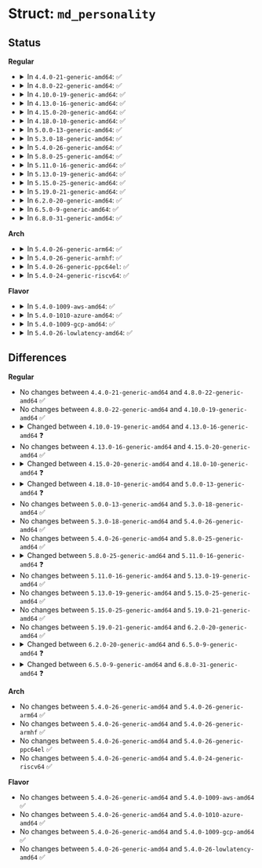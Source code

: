 # Struct: <code>md_personality</code>

## Status
<b>Regular</b>
<ul>
<li>
<details>
<summary>In <code>4.4.0-21-generic-amd64</code>: ✅</summary>

```c
struct md_personality {
    char * name;
    int level;
    struct list_head list;
    struct module * owner;
    void (*)(struct mddev *, struct bio *) make_request;
    int (*)(struct mddev *) run;
    void (*)(struct mddev *, void *) free;
    void (*)(struct seq_file *, struct mddev *) status;
    void (*)(struct mddev *, struct md_rdev *) error_handler;
    int (*)(struct mddev *, struct md_rdev *) hot_add_disk;
    int (*)(struct mddev *, struct md_rdev *) hot_remove_disk;
    int (*)(struct mddev *) spare_active;
    sector_t (*)(struct mddev *, sector_t, int *) sync_request;
    int (*)(struct mddev *, sector_t) resize;
    sector_t (*)(struct mddev *, sector_t, int) size;
    int (*)(struct mddev *) check_reshape;
    int (*)(struct mddev *) start_reshape;
    void (*)(struct mddev *) finish_reshape;
    void (*)(struct mddev *, int) quiesce;
    void * (*)(struct mddev *) takeover;
    int (*)(struct mddev *, int) congested;
}
```
</details>
</li>
<li>
<details>
<summary>In <code>4.8.0-22-generic-amd64</code>: ✅</summary>

```c
struct md_personality {
    char * name;
    int level;
    struct list_head list;
    struct module * owner;
    void (*)(struct mddev *, struct bio *) make_request;
    int (*)(struct mddev *) run;
    void (*)(struct mddev *, void *) free;
    void (*)(struct seq_file *, struct mddev *) status;
    void (*)(struct mddev *, struct md_rdev *) error_handler;
    int (*)(struct mddev *, struct md_rdev *) hot_add_disk;
    int (*)(struct mddev *, struct md_rdev *) hot_remove_disk;
    int (*)(struct mddev *) spare_active;
    sector_t (*)(struct mddev *, sector_t, int *) sync_request;
    int (*)(struct mddev *, sector_t) resize;
    sector_t (*)(struct mddev *, sector_t, int) size;
    int (*)(struct mddev *) check_reshape;
    int (*)(struct mddev *) start_reshape;
    void (*)(struct mddev *) finish_reshape;
    void (*)(struct mddev *, int) quiesce;
    void * (*)(struct mddev *) takeover;
    int (*)(struct mddev *, int) congested;
}
```
</details>
</li>
<li>
<details>
<summary>In <code>4.10.0-19-generic-amd64</code>: ✅</summary>

```c
struct md_personality {
    char * name;
    int level;
    struct list_head list;
    struct module * owner;
    void (*)(struct mddev *, struct bio *) make_request;
    int (*)(struct mddev *) run;
    void (*)(struct mddev *, void *) free;
    void (*)(struct seq_file *, struct mddev *) status;
    void (*)(struct mddev *, struct md_rdev *) error_handler;
    int (*)(struct mddev *, struct md_rdev *) hot_add_disk;
    int (*)(struct mddev *, struct md_rdev *) hot_remove_disk;
    int (*)(struct mddev *) spare_active;
    sector_t (*)(struct mddev *, sector_t, int *) sync_request;
    int (*)(struct mddev *, sector_t) resize;
    sector_t (*)(struct mddev *, sector_t, int) size;
    int (*)(struct mddev *) check_reshape;
    int (*)(struct mddev *) start_reshape;
    void (*)(struct mddev *) finish_reshape;
    void (*)(struct mddev *, int) quiesce;
    void * (*)(struct mddev *) takeover;
    int (*)(struct mddev *, int) congested;
}
```
</details>
</li>
<li>
<details>
<summary>In <code>4.13.0-16-generic-amd64</code>: ✅</summary>

```c
struct md_personality {
    char * name;
    int level;
    struct list_head list;
    struct module * owner;
    bool (*)(struct mddev *, struct bio *) make_request;
    int (*)(struct mddev *) run;
    void (*)(struct mddev *, void *) free;
    void (*)(struct seq_file *, struct mddev *) status;
    void (*)(struct mddev *, struct md_rdev *) error_handler;
    int (*)(struct mddev *, struct md_rdev *) hot_add_disk;
    int (*)(struct mddev *, struct md_rdev *) hot_remove_disk;
    int (*)(struct mddev *) spare_active;
    sector_t (*)(struct mddev *, sector_t, int *) sync_request;
    int (*)(struct mddev *, sector_t) resize;
    sector_t (*)(struct mddev *, sector_t, int) size;
    int (*)(struct mddev *) check_reshape;
    int (*)(struct mddev *) start_reshape;
    void (*)(struct mddev *) finish_reshape;
    void (*)(struct mddev *, int) quiesce;
    void * (*)(struct mddev *) takeover;
    int (*)(struct mddev *, int) congested;
    int (*)(struct mddev *, const char *) change_consistency_policy;
}
```
</details>
</li>
<li>
<details>
<summary>In <code>4.15.0-20-generic-amd64</code>: ✅</summary>

```c
struct md_personality {
    char * name;
    int level;
    struct list_head list;
    struct module * owner;
    bool (*)(struct mddev *, struct bio *) make_request;
    int (*)(struct mddev *) run;
    void (*)(struct mddev *, void *) free;
    void (*)(struct seq_file *, struct mddev *) status;
    void (*)(struct mddev *, struct md_rdev *) error_handler;
    int (*)(struct mddev *, struct md_rdev *) hot_add_disk;
    int (*)(struct mddev *, struct md_rdev *) hot_remove_disk;
    int (*)(struct mddev *) spare_active;
    sector_t (*)(struct mddev *, sector_t, int *) sync_request;
    int (*)(struct mddev *, sector_t) resize;
    sector_t (*)(struct mddev *, sector_t, int) size;
    int (*)(struct mddev *) check_reshape;
    int (*)(struct mddev *) start_reshape;
    void (*)(struct mddev *) finish_reshape;
    void (*)(struct mddev *, int) quiesce;
    void * (*)(struct mddev *) takeover;
    int (*)(struct mddev *, int) congested;
    int (*)(struct mddev *, const char *) change_consistency_policy;
}
```
</details>
</li>
<li>
<details>
<summary>In <code>4.18.0-10-generic-amd64</code>: ✅</summary>

```c
struct md_personality {
    char * name;
    int level;
    struct list_head list;
    struct module * owner;
    bool (*)(struct mddev *, struct bio *) make_request;
    int (*)(struct mddev *) run;
    int (*)(struct mddev *) start;
    void (*)(struct mddev *, void *) free;
    void (*)(struct seq_file *, struct mddev *) status;
    void (*)(struct mddev *, struct md_rdev *) error_handler;
    int (*)(struct mddev *, struct md_rdev *) hot_add_disk;
    int (*)(struct mddev *, struct md_rdev *) hot_remove_disk;
    int (*)(struct mddev *) spare_active;
    sector_t (*)(struct mddev *, sector_t, int *) sync_request;
    int (*)(struct mddev *, sector_t) resize;
    sector_t (*)(struct mddev *, sector_t, int) size;
    int (*)(struct mddev *) check_reshape;
    int (*)(struct mddev *) start_reshape;
    void (*)(struct mddev *) finish_reshape;
    void (*)(struct mddev *, int) quiesce;
    void * (*)(struct mddev *) takeover;
    int (*)(struct mddev *, int) congested;
    int (*)(struct mddev *, const char *) change_consistency_policy;
}
```
</details>
</li>
<li>
<details>
<summary>In <code>5.0.0-13-generic-amd64</code>: ✅</summary>

```c
struct md_personality {
    char * name;
    int level;
    struct list_head list;
    struct module * owner;
    bool (*)(struct mddev *, struct bio *) make_request;
    int (*)(struct mddev *) run;
    int (*)(struct mddev *) start;
    void (*)(struct mddev *, void *) free;
    void (*)(struct seq_file *, struct mddev *) status;
    void (*)(struct mddev *, struct md_rdev *) error_handler;
    int (*)(struct mddev *, struct md_rdev *) hot_add_disk;
    int (*)(struct mddev *, struct md_rdev *) hot_remove_disk;
    int (*)(struct mddev *) spare_active;
    sector_t (*)(struct mddev *, sector_t, int *) sync_request;
    int (*)(struct mddev *, sector_t) resize;
    sector_t (*)(struct mddev *, sector_t, int) size;
    int (*)(struct mddev *) check_reshape;
    int (*)(struct mddev *) start_reshape;
    void (*)(struct mddev *) finish_reshape;
    void (*)(struct mddev *) update_reshape_pos;
    void (*)(struct mddev *, int) quiesce;
    void * (*)(struct mddev *) takeover;
    int (*)(struct mddev *, int) congested;
    int (*)(struct mddev *, const char *) change_consistency_policy;
}
```
</details>
</li>
<li>
<details>
<summary>In <code>5.3.0-18-generic-amd64</code>: ✅</summary>

```c
struct md_personality {
    char * name;
    int level;
    struct list_head list;
    struct module * owner;
    bool (*)(struct mddev *, struct bio *) make_request;
    int (*)(struct mddev *) run;
    int (*)(struct mddev *) start;
    void (*)(struct mddev *, void *) free;
    void (*)(struct seq_file *, struct mddev *) status;
    void (*)(struct mddev *, struct md_rdev *) error_handler;
    int (*)(struct mddev *, struct md_rdev *) hot_add_disk;
    int (*)(struct mddev *, struct md_rdev *) hot_remove_disk;
    int (*)(struct mddev *) spare_active;
    sector_t (*)(struct mddev *, sector_t, int *) sync_request;
    int (*)(struct mddev *, sector_t) resize;
    sector_t (*)(struct mddev *, sector_t, int) size;
    int (*)(struct mddev *) check_reshape;
    int (*)(struct mddev *) start_reshape;
    void (*)(struct mddev *) finish_reshape;
    void (*)(struct mddev *) update_reshape_pos;
    void (*)(struct mddev *, int) quiesce;
    void * (*)(struct mddev *) takeover;
    int (*)(struct mddev *, int) congested;
    int (*)(struct mddev *, const char *) change_consistency_policy;
}
```
</details>
</li>
<li>
<details>
<summary>In <code>5.4.0-26-generic-amd64</code>: ✅</summary>

```c
struct md_personality {
    char * name;
    int level;
    struct list_head list;
    struct module * owner;
    bool (*)(struct mddev *, struct bio *) make_request;
    int (*)(struct mddev *) run;
    int (*)(struct mddev *) start;
    void (*)(struct mddev *, void *) free;
    void (*)(struct seq_file *, struct mddev *) status;
    void (*)(struct mddev *, struct md_rdev *) error_handler;
    int (*)(struct mddev *, struct md_rdev *) hot_add_disk;
    int (*)(struct mddev *, struct md_rdev *) hot_remove_disk;
    int (*)(struct mddev *) spare_active;
    sector_t (*)(struct mddev *, sector_t, int *) sync_request;
    int (*)(struct mddev *, sector_t) resize;
    sector_t (*)(struct mddev *, sector_t, int) size;
    int (*)(struct mddev *) check_reshape;
    int (*)(struct mddev *) start_reshape;
    void (*)(struct mddev *) finish_reshape;
    void (*)(struct mddev *) update_reshape_pos;
    void (*)(struct mddev *, int) quiesce;
    void * (*)(struct mddev *) takeover;
    int (*)(struct mddev *, int) congested;
    int (*)(struct mddev *, const char *) change_consistency_policy;
}
```
</details>
</li>
<li>
<details>
<summary>In <code>5.8.0-25-generic-amd64</code>: ✅</summary>

```c
struct md_personality {
    char * name;
    int level;
    struct list_head list;
    struct module * owner;
    bool (*)(struct mddev *, struct bio *) make_request;
    int (*)(struct mddev *) run;
    int (*)(struct mddev *) start;
    void (*)(struct mddev *, void *) free;
    void (*)(struct seq_file *, struct mddev *) status;
    void (*)(struct mddev *, struct md_rdev *) error_handler;
    int (*)(struct mddev *, struct md_rdev *) hot_add_disk;
    int (*)(struct mddev *, struct md_rdev *) hot_remove_disk;
    int (*)(struct mddev *) spare_active;
    sector_t (*)(struct mddev *, sector_t, int *) sync_request;
    int (*)(struct mddev *, sector_t) resize;
    sector_t (*)(struct mddev *, sector_t, int) size;
    int (*)(struct mddev *) check_reshape;
    int (*)(struct mddev *) start_reshape;
    void (*)(struct mddev *) finish_reshape;
    void (*)(struct mddev *) update_reshape_pos;
    void (*)(struct mddev *, int) quiesce;
    void * (*)(struct mddev *) takeover;
    int (*)(struct mddev *, int) congested;
    int (*)(struct mddev *, const char *) change_consistency_policy;
}
```
</details>
</li>
<li>
<details>
<summary>In <code>5.11.0-16-generic-amd64</code>: ✅</summary>

```c
struct md_personality {
    char * name;
    int level;
    struct list_head list;
    struct module * owner;
    bool (*)(struct mddev *, struct bio *) make_request;
    int (*)(struct mddev *) run;
    int (*)(struct mddev *) start;
    void (*)(struct mddev *, void *) free;
    void (*)(struct seq_file *, struct mddev *) status;
    void (*)(struct mddev *, struct md_rdev *) error_handler;
    int (*)(struct mddev *, struct md_rdev *) hot_add_disk;
    int (*)(struct mddev *, struct md_rdev *) hot_remove_disk;
    int (*)(struct mddev *) spare_active;
    sector_t (*)(struct mddev *, sector_t, int *) sync_request;
    int (*)(struct mddev *, sector_t) resize;
    sector_t (*)(struct mddev *, sector_t, int) size;
    int (*)(struct mddev *) check_reshape;
    int (*)(struct mddev *) start_reshape;
    void (*)(struct mddev *) finish_reshape;
    void (*)(struct mddev *) update_reshape_pos;
    void (*)(struct mddev *, int) quiesce;
    void * (*)(struct mddev *) takeover;
    int (*)(struct mddev *, const char *) change_consistency_policy;
}
```
</details>
</li>
<li>
<details>
<summary>In <code>5.13.0-19-generic-amd64</code>: ✅</summary>

```c
struct md_personality {
    char * name;
    int level;
    struct list_head list;
    struct module * owner;
    bool (*)(struct mddev *, struct bio *) make_request;
    int (*)(struct mddev *) run;
    int (*)(struct mddev *) start;
    void (*)(struct mddev *, void *) free;
    void (*)(struct seq_file *, struct mddev *) status;
    void (*)(struct mddev *, struct md_rdev *) error_handler;
    int (*)(struct mddev *, struct md_rdev *) hot_add_disk;
    int (*)(struct mddev *, struct md_rdev *) hot_remove_disk;
    int (*)(struct mddev *) spare_active;
    sector_t (*)(struct mddev *, sector_t, int *) sync_request;
    int (*)(struct mddev *, sector_t) resize;
    sector_t (*)(struct mddev *, sector_t, int) size;
    int (*)(struct mddev *) check_reshape;
    int (*)(struct mddev *) start_reshape;
    void (*)(struct mddev *) finish_reshape;
    void (*)(struct mddev *) update_reshape_pos;
    void (*)(struct mddev *, int) quiesce;
    void * (*)(struct mddev *) takeover;
    int (*)(struct mddev *, const char *) change_consistency_policy;
}
```
</details>
</li>
<li>
<details>
<summary>In <code>5.15.0-25-generic-amd64</code>: ✅</summary>

```c
struct md_personality {
    char * name;
    int level;
    struct list_head list;
    struct module * owner;
    bool (*)(struct mddev *, struct bio *) make_request;
    int (*)(struct mddev *) run;
    int (*)(struct mddev *) start;
    void (*)(struct mddev *, void *) free;
    void (*)(struct seq_file *, struct mddev *) status;
    void (*)(struct mddev *, struct md_rdev *) error_handler;
    int (*)(struct mddev *, struct md_rdev *) hot_add_disk;
    int (*)(struct mddev *, struct md_rdev *) hot_remove_disk;
    int (*)(struct mddev *) spare_active;
    sector_t (*)(struct mddev *, sector_t, int *) sync_request;
    int (*)(struct mddev *, sector_t) resize;
    sector_t (*)(struct mddev *, sector_t, int) size;
    int (*)(struct mddev *) check_reshape;
    int (*)(struct mddev *) start_reshape;
    void (*)(struct mddev *) finish_reshape;
    void (*)(struct mddev *) update_reshape_pos;
    void (*)(struct mddev *, int) quiesce;
    void * (*)(struct mddev *) takeover;
    int (*)(struct mddev *, const char *) change_consistency_policy;
}
```
</details>
</li>
<li>
<details>
<summary>In <code>5.19.0-21-generic-amd64</code>: ✅</summary>

```c
struct md_personality {
    char * name;
    int level;
    struct list_head list;
    struct module * owner;
    bool (*)(struct mddev *, struct bio *) make_request;
    int (*)(struct mddev *) run;
    int (*)(struct mddev *) start;
    void (*)(struct mddev *, void *) free;
    void (*)(struct seq_file *, struct mddev *) status;
    void (*)(struct mddev *, struct md_rdev *) error_handler;
    int (*)(struct mddev *, struct md_rdev *) hot_add_disk;
    int (*)(struct mddev *, struct md_rdev *) hot_remove_disk;
    int (*)(struct mddev *) spare_active;
    sector_t (*)(struct mddev *, sector_t, int *) sync_request;
    int (*)(struct mddev *, sector_t) resize;
    sector_t (*)(struct mddev *, sector_t, int) size;
    int (*)(struct mddev *) check_reshape;
    int (*)(struct mddev *) start_reshape;
    void (*)(struct mddev *) finish_reshape;
    void (*)(struct mddev *) update_reshape_pos;
    void (*)(struct mddev *, int) quiesce;
    void * (*)(struct mddev *) takeover;
    int (*)(struct mddev *, const char *) change_consistency_policy;
}
```
</details>
</li>
<li>
<details>
<summary>In <code>6.2.0-20-generic-amd64</code>: ✅</summary>

```c
struct md_personality {
    char * name;
    int level;
    struct list_head list;
    struct module * owner;
    bool (*)(struct mddev *, struct bio *) make_request;
    int (*)(struct mddev *) run;
    int (*)(struct mddev *) start;
    void (*)(struct mddev *, void *) free;
    void (*)(struct seq_file *, struct mddev *) status;
    void (*)(struct mddev *, struct md_rdev *) error_handler;
    int (*)(struct mddev *, struct md_rdev *) hot_add_disk;
    int (*)(struct mddev *, struct md_rdev *) hot_remove_disk;
    int (*)(struct mddev *) spare_active;
    sector_t (*)(struct mddev *, sector_t, int *) sync_request;
    int (*)(struct mddev *, sector_t) resize;
    sector_t (*)(struct mddev *, sector_t, int) size;
    int (*)(struct mddev *) check_reshape;
    int (*)(struct mddev *) start_reshape;
    void (*)(struct mddev *) finish_reshape;
    void (*)(struct mddev *) update_reshape_pos;
    void (*)(struct mddev *, int) quiesce;
    void * (*)(struct mddev *) takeover;
    int (*)(struct mddev *, const char *) change_consistency_policy;
}
```
</details>
</li>
<li>
<details>
<summary>In <code>6.5.0-9-generic-amd64</code>: ✅</summary>

```c
struct md_personality {
    char * name;
    int level;
    struct list_head list;
    struct module * owner;
    bool (*)(struct mddev *, struct bio *) make_request;
    int (*)(struct mddev *) run;
    int (*)(struct mddev *) start;
    void (*)(struct mddev *, void *) free;
    void (*)(struct seq_file *, struct mddev *) status;
    void (*)(struct mddev *, struct md_rdev *) error_handler;
    int (*)(struct mddev *, struct md_rdev *) hot_add_disk;
    int (*)(struct mddev *, struct md_rdev *) hot_remove_disk;
    int (*)(struct mddev *) spare_active;
    sector_t (*)(struct mddev *, sector_t, int *) sync_request;
    int (*)(struct mddev *, sector_t) resize;
    sector_t (*)(struct mddev *, sector_t, int) size;
    int (*)(struct mddev *) check_reshape;
    int (*)(struct mddev *) start_reshape;
    void (*)(struct mddev *) finish_reshape;
    void (*)(struct mddev *) update_reshape_pos;
    void (*)(struct mddev *) prepare_suspend;
    void (*)(struct mddev *, int) quiesce;
    void * (*)(struct mddev *) takeover;
    int (*)(struct mddev *, const char *) change_consistency_policy;
}
```
</details>
</li>
<li>
<details>
<summary>In <code>6.8.0-31-generic-amd64</code>: ✅</summary>

```c
struct md_personality {
    char * name;
    int level;
    struct list_head list;
    struct module * owner;
    bool (*)(struct mddev *, struct bio *) make_request;
    int (*)(struct mddev *) run;
    int (*)(struct mddev *) start;
    void (*)(struct mddev *, void *) free;
    void (*)(struct seq_file *, struct mddev *) status;
    void (*)(struct mddev *, struct md_rdev *) error_handler;
    int (*)(struct mddev *, struct md_rdev *) hot_add_disk;
    int (*)(struct mddev *, struct md_rdev *) hot_remove_disk;
    int (*)(struct mddev *) spare_active;
    sector_t (*)(struct mddev *, sector_t, int *) sync_request;
    int (*)(struct mddev *, sector_t) resize;
    sector_t (*)(struct mddev *, sector_t, int) size;
    int (*)(struct mddev *) check_reshape;
    int (*)(struct mddev *) start_reshape;
    void (*)(struct mddev *) finish_reshape;
    void (*)(struct mddev *) update_reshape_pos;
    void (*)(struct mddev *, int) quiesce;
    void * (*)(struct mddev *) takeover;
    int (*)(struct mddev *, const char *) change_consistency_policy;
}
```
</details>
</li>
</ul>
<b>Arch</b>
<ul>
<li>
<details>
<summary>In <code>5.4.0-26-generic-arm64</code>: ✅</summary>

```c
struct md_personality {
    char * name;
    int level;
    struct list_head list;
    struct module * owner;
    bool (*)(struct mddev *, struct bio *) make_request;
    int (*)(struct mddev *) run;
    int (*)(struct mddev *) start;
    void (*)(struct mddev *, void *) free;
    void (*)(struct seq_file *, struct mddev *) status;
    void (*)(struct mddev *, struct md_rdev *) error_handler;
    int (*)(struct mddev *, struct md_rdev *) hot_add_disk;
    int (*)(struct mddev *, struct md_rdev *) hot_remove_disk;
    int (*)(struct mddev *) spare_active;
    sector_t (*)(struct mddev *, sector_t, int *) sync_request;
    int (*)(struct mddev *, sector_t) resize;
    sector_t (*)(struct mddev *, sector_t, int) size;
    int (*)(struct mddev *) check_reshape;
    int (*)(struct mddev *) start_reshape;
    void (*)(struct mddev *) finish_reshape;
    void (*)(struct mddev *) update_reshape_pos;
    void (*)(struct mddev *, int) quiesce;
    void * (*)(struct mddev *) takeover;
    int (*)(struct mddev *, int) congested;
    int (*)(struct mddev *, const char *) change_consistency_policy;
}
```
</details>
</li>
<li>
<details>
<summary>In <code>5.4.0-26-generic-armhf</code>: ✅</summary>

```c
struct md_personality {
    char * name;
    int level;
    struct list_head list;
    struct module * owner;
    bool (*)(struct mddev *, struct bio *) make_request;
    int (*)(struct mddev *) run;
    int (*)(struct mddev *) start;
    void (*)(struct mddev *, void *) free;
    void (*)(struct seq_file *, struct mddev *) status;
    void (*)(struct mddev *, struct md_rdev *) error_handler;
    int (*)(struct mddev *, struct md_rdev *) hot_add_disk;
    int (*)(struct mddev *, struct md_rdev *) hot_remove_disk;
    int (*)(struct mddev *) spare_active;
    sector_t (*)(struct mddev *, sector_t, int *) sync_request;
    int (*)(struct mddev *, sector_t) resize;
    sector_t (*)(struct mddev *, sector_t, int) size;
    int (*)(struct mddev *) check_reshape;
    int (*)(struct mddev *) start_reshape;
    void (*)(struct mddev *) finish_reshape;
    void (*)(struct mddev *) update_reshape_pos;
    void (*)(struct mddev *, int) quiesce;
    void * (*)(struct mddev *) takeover;
    int (*)(struct mddev *, int) congested;
    int (*)(struct mddev *, const char *) change_consistency_policy;
}
```
</details>
</li>
<li>
<details>
<summary>In <code>5.4.0-26-generic-ppc64el</code>: ✅</summary>

```c
struct md_personality {
    char * name;
    int level;
    struct list_head list;
    struct module * owner;
    bool (*)(struct mddev *, struct bio *) make_request;
    int (*)(struct mddev *) run;
    int (*)(struct mddev *) start;
    void (*)(struct mddev *, void *) free;
    void (*)(struct seq_file *, struct mddev *) status;
    void (*)(struct mddev *, struct md_rdev *) error_handler;
    int (*)(struct mddev *, struct md_rdev *) hot_add_disk;
    int (*)(struct mddev *, struct md_rdev *) hot_remove_disk;
    int (*)(struct mddev *) spare_active;
    sector_t (*)(struct mddev *, sector_t, int *) sync_request;
    int (*)(struct mddev *, sector_t) resize;
    sector_t (*)(struct mddev *, sector_t, int) size;
    int (*)(struct mddev *) check_reshape;
    int (*)(struct mddev *) start_reshape;
    void (*)(struct mddev *) finish_reshape;
    void (*)(struct mddev *) update_reshape_pos;
    void (*)(struct mddev *, int) quiesce;
    void * (*)(struct mddev *) takeover;
    int (*)(struct mddev *, int) congested;
    int (*)(struct mddev *, const char *) change_consistency_policy;
}
```
</details>
</li>
<li>
<details>
<summary>In <code>5.4.0-24-generic-riscv64</code>: ✅</summary>

```c
struct md_personality {
    char * name;
    int level;
    struct list_head list;
    struct module * owner;
    bool (*)(struct mddev *, struct bio *) make_request;
    int (*)(struct mddev *) run;
    int (*)(struct mddev *) start;
    void (*)(struct mddev *, void *) free;
    void (*)(struct seq_file *, struct mddev *) status;
    void (*)(struct mddev *, struct md_rdev *) error_handler;
    int (*)(struct mddev *, struct md_rdev *) hot_add_disk;
    int (*)(struct mddev *, struct md_rdev *) hot_remove_disk;
    int (*)(struct mddev *) spare_active;
    sector_t (*)(struct mddev *, sector_t, int *) sync_request;
    int (*)(struct mddev *, sector_t) resize;
    sector_t (*)(struct mddev *, sector_t, int) size;
    int (*)(struct mddev *) check_reshape;
    int (*)(struct mddev *) start_reshape;
    void (*)(struct mddev *) finish_reshape;
    void (*)(struct mddev *) update_reshape_pos;
    void (*)(struct mddev *, int) quiesce;
    void * (*)(struct mddev *) takeover;
    int (*)(struct mddev *, int) congested;
    int (*)(struct mddev *, const char *) change_consistency_policy;
}
```
</details>
</li>
</ul>
<b>Flavor</b>
<ul>
<li>
<details>
<summary>In <code>5.4.0-1009-aws-amd64</code>: ✅</summary>

```c
struct md_personality {
    char * name;
    int level;
    struct list_head list;
    struct module * owner;
    bool (*)(struct mddev *, struct bio *) make_request;
    int (*)(struct mddev *) run;
    int (*)(struct mddev *) start;
    void (*)(struct mddev *, void *) free;
    void (*)(struct seq_file *, struct mddev *) status;
    void (*)(struct mddev *, struct md_rdev *) error_handler;
    int (*)(struct mddev *, struct md_rdev *) hot_add_disk;
    int (*)(struct mddev *, struct md_rdev *) hot_remove_disk;
    int (*)(struct mddev *) spare_active;
    sector_t (*)(struct mddev *, sector_t, int *) sync_request;
    int (*)(struct mddev *, sector_t) resize;
    sector_t (*)(struct mddev *, sector_t, int) size;
    int (*)(struct mddev *) check_reshape;
    int (*)(struct mddev *) start_reshape;
    void (*)(struct mddev *) finish_reshape;
    void (*)(struct mddev *) update_reshape_pos;
    void (*)(struct mddev *, int) quiesce;
    void * (*)(struct mddev *) takeover;
    int (*)(struct mddev *, int) congested;
    int (*)(struct mddev *, const char *) change_consistency_policy;
}
```
</details>
</li>
<li>
<details>
<summary>In <code>5.4.0-1010-azure-amd64</code>: ✅</summary>

```c
struct md_personality {
    char * name;
    int level;
    struct list_head list;
    struct module * owner;
    bool (*)(struct mddev *, struct bio *) make_request;
    int (*)(struct mddev *) run;
    int (*)(struct mddev *) start;
    void (*)(struct mddev *, void *) free;
    void (*)(struct seq_file *, struct mddev *) status;
    void (*)(struct mddev *, struct md_rdev *) error_handler;
    int (*)(struct mddev *, struct md_rdev *) hot_add_disk;
    int (*)(struct mddev *, struct md_rdev *) hot_remove_disk;
    int (*)(struct mddev *) spare_active;
    sector_t (*)(struct mddev *, sector_t, int *) sync_request;
    int (*)(struct mddev *, sector_t) resize;
    sector_t (*)(struct mddev *, sector_t, int) size;
    int (*)(struct mddev *) check_reshape;
    int (*)(struct mddev *) start_reshape;
    void (*)(struct mddev *) finish_reshape;
    void (*)(struct mddev *) update_reshape_pos;
    void (*)(struct mddev *, int) quiesce;
    void * (*)(struct mddev *) takeover;
    int (*)(struct mddev *, int) congested;
    int (*)(struct mddev *, const char *) change_consistency_policy;
}
```
</details>
</li>
<li>
<details>
<summary>In <code>5.4.0-1009-gcp-amd64</code>: ✅</summary>

```c
struct md_personality {
    char * name;
    int level;
    struct list_head list;
    struct module * owner;
    bool (*)(struct mddev *, struct bio *) make_request;
    int (*)(struct mddev *) run;
    int (*)(struct mddev *) start;
    void (*)(struct mddev *, void *) free;
    void (*)(struct seq_file *, struct mddev *) status;
    void (*)(struct mddev *, struct md_rdev *) error_handler;
    int (*)(struct mddev *, struct md_rdev *) hot_add_disk;
    int (*)(struct mddev *, struct md_rdev *) hot_remove_disk;
    int (*)(struct mddev *) spare_active;
    sector_t (*)(struct mddev *, sector_t, int *) sync_request;
    int (*)(struct mddev *, sector_t) resize;
    sector_t (*)(struct mddev *, sector_t, int) size;
    int (*)(struct mddev *) check_reshape;
    int (*)(struct mddev *) start_reshape;
    void (*)(struct mddev *) finish_reshape;
    void (*)(struct mddev *) update_reshape_pos;
    void (*)(struct mddev *, int) quiesce;
    void * (*)(struct mddev *) takeover;
    int (*)(struct mddev *, int) congested;
    int (*)(struct mddev *, const char *) change_consistency_policy;
}
```
</details>
</li>
<li>
<details>
<summary>In <code>5.4.0-26-lowlatency-amd64</code>: ✅</summary>

```c
struct md_personality {
    char * name;
    int level;
    struct list_head list;
    struct module * owner;
    bool (*)(struct mddev *, struct bio *) make_request;
    int (*)(struct mddev *) run;
    int (*)(struct mddev *) start;
    void (*)(struct mddev *, void *) free;
    void (*)(struct seq_file *, struct mddev *) status;
    void (*)(struct mddev *, struct md_rdev *) error_handler;
    int (*)(struct mddev *, struct md_rdev *) hot_add_disk;
    int (*)(struct mddev *, struct md_rdev *) hot_remove_disk;
    int (*)(struct mddev *) spare_active;
    sector_t (*)(struct mddev *, sector_t, int *) sync_request;
    int (*)(struct mddev *, sector_t) resize;
    sector_t (*)(struct mddev *, sector_t, int) size;
    int (*)(struct mddev *) check_reshape;
    int (*)(struct mddev *) start_reshape;
    void (*)(struct mddev *) finish_reshape;
    void (*)(struct mddev *) update_reshape_pos;
    void (*)(struct mddev *, int) quiesce;
    void * (*)(struct mddev *) takeover;
    int (*)(struct mddev *, int) congested;
    int (*)(struct mddev *, const char *) change_consistency_policy;
}
```
</details>
</li>
</ul>

## Differences
<b>Regular</b>
<ul>
<li>
No changes between <code>4.4.0-21-generic-amd64</code> and <code>4.8.0-22-generic-amd64</code> ✅
</li>
<li>
No changes between <code>4.8.0-22-generic-amd64</code> and <code>4.10.0-19-generic-amd64</code> ✅
</li>
<li>
<details>
<summary>Changed between <code>4.10.0-19-generic-amd64</code> and <code>4.13.0-16-generic-amd64</code> ❓</summary>
<ul>
<li>
<b>Field added. </b>
<code>int (*)(struct mddev *, const char *) change_consistency_policy</code>
</li>
<li>
<b>Field type changed. </b>
<code>void (*)(struct mddev *, struct bio *) make_request</code> ➡️ <code>bool (*)(struct mddev *, struct bio *) make_request</code>
</li>
</ul>
</details>
</li>
<li>
No changes between <code>4.13.0-16-generic-amd64</code> and <code>4.15.0-20-generic-amd64</code> ✅
</li>
<li>
<details>
<summary>Changed between <code>4.15.0-20-generic-amd64</code> and <code>4.18.0-10-generic-amd64</code> ❓</summary>
<ul>
<li>
<b>Field added. </b>
<code>int (*)(struct mddev *) start</code>
</li>
</ul>
</details>
</li>
<li>
<details>
<summary>Changed between <code>4.18.0-10-generic-amd64</code> and <code>5.0.0-13-generic-amd64</code> ❓</summary>
<ul>
<li>
<b>Field added. </b>
<code>void (*)(struct mddev *) update_reshape_pos</code>
</li>
</ul>
</details>
</li>
<li>
No changes between <code>5.0.0-13-generic-amd64</code> and <code>5.3.0-18-generic-amd64</code> ✅
</li>
<li>
No changes between <code>5.3.0-18-generic-amd64</code> and <code>5.4.0-26-generic-amd64</code> ✅
</li>
<li>
No changes between <code>5.4.0-26-generic-amd64</code> and <code>5.8.0-25-generic-amd64</code> ✅
</li>
<li>
<details>
<summary>Changed between <code>5.8.0-25-generic-amd64</code> and <code>5.11.0-16-generic-amd64</code> ❓</summary>
<ul>
<li>
<b>Field removed. </b>
<code>int (*)(struct mddev *, int) congested</code>
</li>
</ul>
</details>
</li>
<li>
No changes between <code>5.11.0-16-generic-amd64</code> and <code>5.13.0-19-generic-amd64</code> ✅
</li>
<li>
No changes between <code>5.13.0-19-generic-amd64</code> and <code>5.15.0-25-generic-amd64</code> ✅
</li>
<li>
No changes between <code>5.15.0-25-generic-amd64</code> and <code>5.19.0-21-generic-amd64</code> ✅
</li>
<li>
No changes between <code>5.19.0-21-generic-amd64</code> and <code>6.2.0-20-generic-amd64</code> ✅
</li>
<li>
<details>
<summary>Changed between <code>6.2.0-20-generic-amd64</code> and <code>6.5.0-9-generic-amd64</code> ❓</summary>
<ul>
<li>
<b>Field added. </b>
<code>void (*)(struct mddev *) prepare_suspend</code>
</li>
</ul>
</details>
</li>
<li>
<details>
<summary>Changed between <code>6.5.0-9-generic-amd64</code> and <code>6.8.0-31-generic-amd64</code> ❓</summary>
<ul>
<li>
<b>Field removed. </b>
<code>void (*)(struct mddev *) prepare_suspend</code>
</li>
</ul>
</details>
</li>
</ul>
<b>Arch</b>
<ul>
<li>
No changes between <code>5.4.0-26-generic-amd64</code> and <code>5.4.0-26-generic-arm64</code> ✅
</li>
<li>
No changes between <code>5.4.0-26-generic-amd64</code> and <code>5.4.0-26-generic-armhf</code> ✅
</li>
<li>
No changes between <code>5.4.0-26-generic-amd64</code> and <code>5.4.0-26-generic-ppc64el</code> ✅
</li>
<li>
No changes between <code>5.4.0-26-generic-amd64</code> and <code>5.4.0-24-generic-riscv64</code> ✅
</li>
</ul>
<b>Flavor</b>
<ul>
<li>
No changes between <code>5.4.0-26-generic-amd64</code> and <code>5.4.0-1009-aws-amd64</code> ✅
</li>
<li>
No changes between <code>5.4.0-26-generic-amd64</code> and <code>5.4.0-1010-azure-amd64</code> ✅
</li>
<li>
No changes between <code>5.4.0-26-generic-amd64</code> and <code>5.4.0-1009-gcp-amd64</code> ✅
</li>
<li>
No changes between <code>5.4.0-26-generic-amd64</code> and <code>5.4.0-26-lowlatency-amd64</code> ✅
</li>
</ul>
